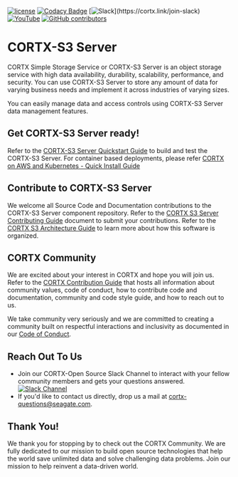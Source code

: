 [![ license](https://img.shields.io/badge/License-Apache%202.0-blue.svg)](https://github.com/Seagate/EOS-Sandbox/blob/master/LICENSE) 
[![Codacy Badge](https://app.codacy.com/project/badge/Grade/e02de8d738bb4701b6345624ea2de66c)](https://www.codacy.com/gh/Seagate/cortx-s3server/dashboard?utm_source=github.com&amp;utm_medium=referral&amp;utm_content=Seagate/cortx-s3server&amp;utm_campaign=Badge_Grade)
[![Slack](https://img.shields.io/badge/chat-on%20Slack-blue")](https://cortx.link/join-slack) [![YouTube](https://img.shields.io/badge/Video-YouTube-red)](https://cortx.link/videos) [![GitHub contributors](https://img.shields.io/github/contributors/Seagate/cortx-s3server)](https://github.com/Seagate/cortx-s3server/graphs/contributors/)

# CORTX-S3 Server

CORTX Simple Storage Service or CORTX-S3 Server is an object storage service with high data availability, durability, scalability, performance, and security. You can use CORTX-S3 Server to store any amount of data for varying business needs and implement it across industries of varying sizes.

You can easily manage data and access controls using CORTX-S3 Server data management features.

## Get CORTX-S3 Server ready!

Refer to the [CORTX-S3 Server Quickstart Guide](docs/CORTX-S3%20Server%20Quick%20Start%20Guide.md) to build and test the CORTX-S3 Server.
For container based deployments, please refer [CORTX on AWS and Kubernetes - Quick Install Guide](https://github.com/Seagate/cortx-k8s/blob/stable/doc/cortx-aws-k8s-installation.md)

## Contribute to CORTX-S3 Server

We welcome all Source Code and Documentation contributions to the CORTX-S3 Server component repository. Refer to the [CORTX S3 Server Contributing Guide](CONTRIBUTING.md) document to submit your contributions.  Refer to the [CORTX S3 Architecture Guide](docs/CortxS3_Architecture.md) to learn more about how this software is organized.

## CORTX Community

We are excited about your interest in CORTX and hope you will join us. Refer to the [CORTX Contribution Guide](https://github.com/Seagate/cortx/blob/main/CONTRIBUTING.md) that hosts all information about community values, code of conduct, how to contribute code and documentation, community and code style guide, and how to reach out to us. 

We take community very seriously and we are committed to creating a community built on respectful interactions and inclusivity as documented in our [Code of Conduct](CODE_OF_CONDUCT.md).

## Reach Out To Us

- Join our CORTX-Open Source Slack Channel to interact with your fellow community members and gets your questions answered. [![Slack Channel](https://img.shields.io/badge/chat-on%20Slack-blue)](https://join.slack.com/t/cortxcommunity/shared_invite/zt-femhm3zm-yiCs5V9NBxh89a_709FFXQ?)
- If you'd like to contact us directly, drop us a mail at cortx-questions@seagate.com.

## Thank You!

We thank you for stopping by to check out the CORTX Community. We are fully dedicated to our mission to build open source technologies that help the world save unlimited data and solve challenging data problems. Join our mission to help reinvent a data-driven world.
